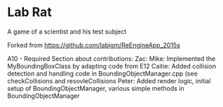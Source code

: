 # Lab Rat

A game of a scientist and his test subject

Forked from https://github.com/labigm/ReEngineApp_2015s



A10 - Required Section about contributions:
Zac: 
Mike: Implemented the MyBoundingBoxClass by adapting code from E12
Caitie: Added collision detection and handling code in BoundingObjectManager.cpp (see checkCollisions and resovleCollisions
Peter: Added render logic, initial setup of BoundingObjectManager, various simple methods in BoundingObjectManager
